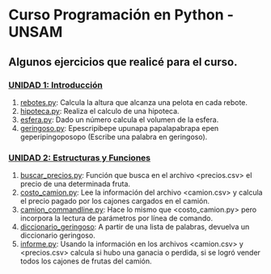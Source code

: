 # Curso Programación en Python - UNSAM

## Algunos ejercicios que realicé para el curso.

### [UNIDAD 1: Introducción](https://github.com/bloisejuli/curso_python_UNSAM/tree/main/Unidad_1) 
 1. [rebotes.py](https://github.com/bloisejuli/curso_python_UNSAM/blob/main/Unidad_1/rebotes.py): Calcula la altura que alcanza una pelota en cada rebote. 
 2. [hipoteca.py](https://github.com/bloisejuli/curso_python_UNSAM/blob/main/Unidad_1/hipoteca.py): Realiza el calculo de una hipoteca.
 3. [esfera.py](https://github.com/bloisejuli/curso_python_UNSAM/blob/main/Unidad_1/esfera.py): Dado un número calcula el volumen de la esfera. 
 4. [geringoso.py](https://github.com/bloisejuli/curso_python_UNSAM/blob/main/Unidad_1/geringoso.py): Epescripibepe upunapa papalapabrapa epen geperipingoposopo (Escribe una palabra en geringoso).


### [UNIDAD 2: Estructuras y Funciones](https://github.com/bloisejuli/curso_python_UNSAM/tree/main/Unidad_2)
 1. [buscar_precios.py](https://github.com/bloisejuli/curso_python_UNSAM/blob/main/Unidad_2/buscar_precios.py): Función que busca en el archivo <precios.csv> el precio de una determinada fruta.
 2. [costo_camion.py](https://github.com/bloisejuli/curso_python_UNSAM/blob/main/Unidad_2/costo_camion.py): Lee la información del archivo <camion.csv> y calcula el precio pagado por los cajones cargados en el camión.
 3. [camion_commandline.py](https://github.com/bloisejuli/curso_python_UNSAM/blob/main/Unidad_2/camion_commandline.py): Hace lo mismo que <costo_camion.py> pero incorpora la lectura de parámetros por línea de comando.
 4. [diccionario_geringoso](https://github.com/bloisejuli/curso_python_UNSAM/blob/main/Unidad_2/diccionario_geringoso.py): A partir de una lista de palabras, devuelva un diccionario geringoso.
 5. [informe.py](https://github.com/bloisejuli/curso_python_UNSAM/blob/main/Unidad_2/informe.py): Usando la información en los archivos <camion.csv> y <precios.csv> calcula si hubo una ganacia o perdida, si se logró vender todos los cajones de frutas del camión.
